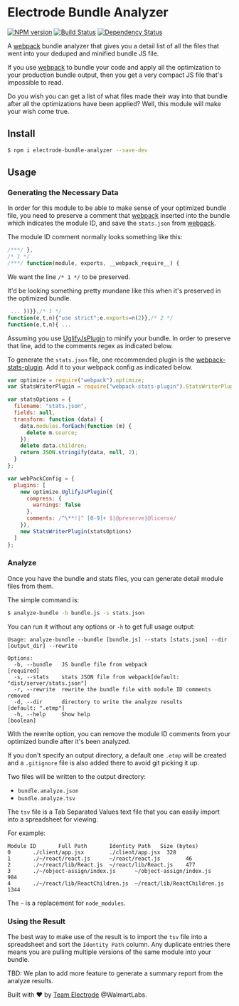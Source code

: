 # Electrode Bundle Analyzer

[![NPM version][npm-image]][npm-url] [![Build Status][travis-image]][travis-url] [![Dependency Status][daviddm-image]][daviddm-url]

A [webpack] bundle analyzer that gives you a detail list of all the files that went into your deduped and minified bundle JS file.

If you use [webpack] to bundle your code and apply all the optimization to your production bundle output, then you get a very compact JS file that's impossible to read.

Do you wish you can get a list of what files made their way into that bundle after all the optimizations have been applied?  Well, this module will make your wish come true.

## Install

```bash
$ npm i electrode-bundle-analyzer --save-dev
```

## Usage

### Generating the Necessary Data

In order for this module to be able to make sense of your optimized bundle file, you need to preserve a comment that [webpack] inserted into the bundle which indicates the module ID, and save the `stats.json` from [webpack].

The module ID comment normally looks something like this:

```js
/***/ },
/* 1 */
/***/ function(module, exports, __webpack_require__) {
```

We want the line `/* 1 */` to be preserved.

It'd be looking something pretty mundane like this when it's preserved in the optimized bundle.

```js
 ... ))}},/* 1 */
function(e,t,n){"use strict";e.exports=n(2)},/* 2 */
function(e,t,n){ ...
```

Assuming you use [UglifyJsPlugin] to minify your bundle.  In order to preserve that line, add to the comments regex as indicated below.

To generate the `stats.json` file, one recommended plugin is the [webpack-stats-plugin].  Add it to your webpack config as indicated below.


```js
var optimize = require("webpack").optimize;
var StatsWriterPlugin = require("webpack-stats-plugin").StatsWriterPlugin;

var statsOptions = {
  filename: "stats.json",
  fields: null,
  transform: function (data) {
    data.modules.forEach(function (m) {
      delete m.source;
    });
    delete data.children;
    return JSON.stringify(data, null, 2);
  }
};

var webPackConfig = {
  plugins: [
    new optimize.UglifyJsPlugin({
      compress: {
        warnings: false
      },
      comments: /^\**!|^ [0-9]+ $|@preserve|@license/
    }),
    new StatsWriterPlugin(statsOptions)
  ]
};
```

### Analyze

Once you have the bundle and stats files, you can generate detail module files from them.

The simple command is:

```bash
$ analyze-bundle -b bundle.js -s stats.json
```

You can run it without any options or `-h` to get full usage output:

```
Usage: analyze-bundle --bundle [bundle.js] --stats [stats.json] --dir [output_dir] --rewrite

Options:
  -b, --bundle   JS bundle file from webpack                          [required]
  -s, --stats    stats JSON file from webpack[default: "dist/server/stats.json"]
  -r, --rewrite  rewrite the bundle file with module ID comments removed
  -d, --dir      directory to write the analyze results       [default: ".etmp"]
  -h, --help     Show help                                             [boolean]
```

With the rewrite option, you can remove the module ID comments from your optimized bundle after it's been analyzed.

If you don't specify an output directory, a default one `.etmp` will be created and a `.gitignore` file is also added there to avoid git picking it up.

Two files will be written to the output directory:

  - `bundle.analyze.json`
  - `bundle.analyze.tsv`

The `tsv` file is a Tab Separated Values text file that you can easily import into a spreadsheet for viewing.

For example:

```
Module ID       Full Path       Identity Path   Size (bytes)
0       ./client/app.jsx        ./client/app.jsx  328
1       ./~/react/react.js      ~/react/react.js        46
2       ./~/react/lib/React.js  ~/react/lib/React.js    477
3       ./~/object-assign/index.js      ~/object-assign/index.js        984
4       ./~/react/lib/ReactChildren.js  ~/react/lib/ReactChildren.js    1344
```

The `~` is a replacement for `node_modules`.

### Using the Result

The best way to make use of the result is to import the `tsv` file into a spreadsheet and sort the `Identity Path` column.  Any duplicate entries there means you are pulling multiple versions of the same module into your bundle.

TBD: We plan to add more feature to generate a summary report from the analyze results.

Built with :heart: by [Team Electrode](https://github.com/orgs/electrode-io/people) @WalmartLabs.

[webpack]: https://webpack.github.io/
[UglifyJsPlugin]: https://webpack.github.io/docs/list-of-plugins.html#uglifyjsplugin
[webpack-stats-plugin]: https://github.com/FormidableLabs/webpack-stats-plugin
[npm-image]: https://badge.fury.io/js/electrode-bundle-analyzer.svg
[npm-url]: https://npmjs.org/package/electrode-bundle-analyzer
[travis-image]: https://travis-ci.org/electrode-io/electrode-bundle-analyzer.svg?branch=master
[travis-url]: https://travis-ci.org/electrode-io/electrode-bundle-analyzer
[daviddm-image]: https://david-dm.org/electrode-io/electrode-bundle-analyzer.svg?theme=shields.io
[daviddm-url]: https://david-dm.org/electrode-io/electrode-bundle-analyzer
